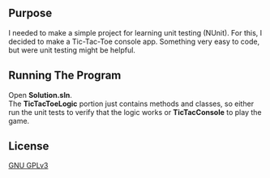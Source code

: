## Purpose

I needed to make a simple project for learning unit testing (NUnit). For this, I decided to make a Tic-Tac-Toe console app. Something very easy to code, but were unit testing might be helpful.


## Running The Program
Open **Solution.sln**.  
The **TicTacToeLogic** portion just contains methods and classes, so either run the unit tests to verify that the logic works or **TicTacConsole** to play the game.

## License
[GNU GPLv3](https://choosealicense.com/licenses/gpl-3.0/)